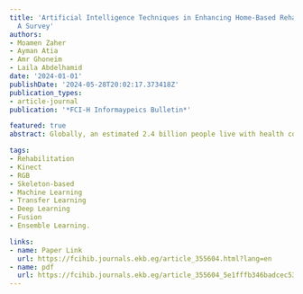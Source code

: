 ```yaml
---
title: 'Artificial Intelligence Techniques in Enhancing Home-Based Rehabilitation:
  A Survey'
authors:
- Moamen Zaher
- Ayman Atia
- Amr Ghoneim
- Laila Abdelhamid
date: '2024-01-01'
publishDate: '2024-05-28T20:02:17.373418Z'
publication_types:
- article-journal
publication: '*FCI-H Informaypeics Bulletin*'

featured: true
abstract: Globally, an estimated 2.4 billion people live with health conditions that may benefit from rehabilitation, yet there is a significant shortage of skilled rehabilitation practitioners, particularly in low- and middle-income countries, with only 10 per 1 million population according to World Health Organization(WHO). The global demand for rehabilitation services, exacerbated by the COVID-19 pandemic, underscores the need for innovative solutions to improve accessibility and efficiency. Instead of increasing the number of physiotherapists, This research focuses on enhancing physiotherapist productivity by monitoring more patients simultaneously through home-based rehabilitation. This study investigates the integration of Human-Computer Interaction (HCI), computer vision, and sensor technologies to transform physical therapy. Key challenges include ensuring model generalizability, various data acquisition sensors, and overcoming barriers to real-world implementation. A comprehensive framework is proposed for home-based rehabilitation, utilizing HCI, computer vision, and sensor technologies to automate exercise assessment and classification. This framework aims to enable personalized rehabilitation programs and alleviate the strain on healthcare systems.

tags:
- Rehabilitation
- Kinect
- RGB
- Skeleton-based
- Machine Learning
- Transfer Learning
- Deep Learning
- Fusion
- Ensemble Learning.

links:
- name: Paper Link
  url: https://fcihib.journals.ekb.eg/article_355604.html?lang=en
- name: pdf
  url: https://fcihib.journals.ekb.eg/article_355604_5e1fffb346badcec53a709338b797cac.pdf
---
```

